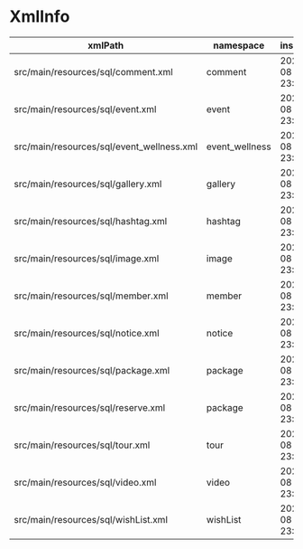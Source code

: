 # XmlInfo

| xmlPath                                   | namespace      | insertTime          |
| ----------------------------------------- | -------------- | ------------------- |
| src/main/resources/sql/comment.xml        | comment        | 2022-11-08 23:55:48 |
| src/main/resources/sql/event.xml          | event          | 2022-11-08 23:55:48 |
| src/main/resources/sql/event_wellness.xml | event_wellness | 2022-11-08 23:55:48 |
| src/main/resources/sql/gallery.xml        | gallery        | 2022-11-08 23:55:48 |
| src/main/resources/sql/hashtag.xml        | hashtag        | 2022-11-08 23:55:48 |
| src/main/resources/sql/image.xml          | image          | 2022-11-08 23:55:48 |
| src/main/resources/sql/member.xml         | member         | 2022-11-08 23:55:48 |
| src/main/resources/sql/notice.xml         | notice         | 2022-11-08 23:55:48 |
| src/main/resources/sql/package.xml        | package        | 2022-11-08 23:55:48 |
| src/main/resources/sql/reserve.xml        | package        | 2022-11-08 23:55:48 |
| src/main/resources/sql/tour.xml           | tour           | 2022-11-08 23:55:48 |
| src/main/resources/sql/video.xml          | video          | 2022-11-08 23:55:48 |
| src/main/resources/sql/wishList.xml       | wishList       | 2022-11-08 23:55:48 |
